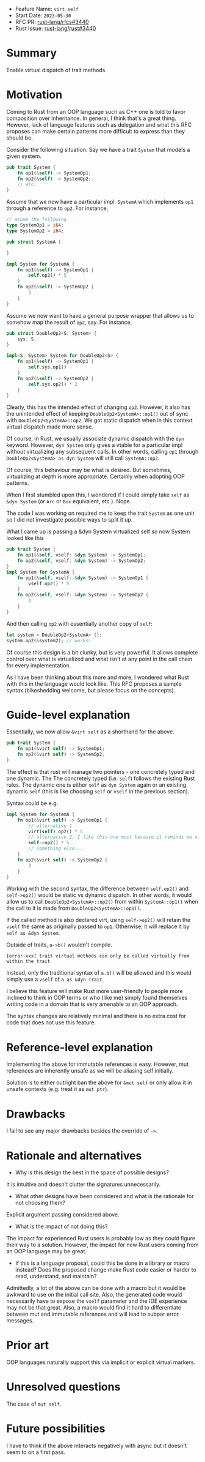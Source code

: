 - Feature Name: `virt_self`
- Start Date: `2023-05-30`
- RFC PR: [rust-lang/rfcs#3440](https://github.com/rust-lang/rfcs/pull/3440)
- Rust Issue: [rust-lang/rust#3440](https://github.com/rust-lang/rust/issues/3440)

# Summary
[summary]: #summary

Enable virtual dispatch of trait methods.

# Motivation
[motivation]: #motivation

Coming to Rust from an OOP language such as C++ one is told to favor composition over inheritance. In general, I think that's a great thing. However, lack of language features such as delegation and what this RFC proposes can make certain patterns more difficult to express than they should be.

Consider the following situation. Say we have a trait `System` that models a given system.

```rust
pub trait System {
    fn op1(&self) -> SystemOp1;
    fn op2(&self) -> SystemOp2;
    // etc.
}
```

Assume that we now have a particular impl. `SystemA` which implements `op1` through a reference to `op2`. For instance,

```rust
// asume the following
type SystemOp1 = i64;
type SystemOp2 = i64;

pub struct SystemA {

}

impl System for SystemA {
    fn op1(&self) -> SystemOp1 {
        self.op2() * 5
    }
    fn op2(&self) -> SystemOp2 {
        3
    }
}
```

Assume we now want to have a general purpose wrapper that allows us to somehow map the result of `op2`, say. For instance,

```rust
pub struct DoubleOp2<S: System> {
    sys: S,
}

impl<S: System> System for DoubleOp2<S> {
    fn op1(&self) -> SystemOp1 {
        self.sys.op1()
    }
    fn op2(&self) -> SystemOp2 {
        self.sys.op2() * 2
    }
}
```

Clearly, this has the intended effect of changing `op2`. However, it also has the unintended effect of keeping `DoubleOp2<SystemA>::op1()` out of sync with `DoubleOp2<SystemA>::op2`. We got static dispatch when in this context virtual dispatch made more sense.

Of course, in Rust, we usually associate dynamic dispatch with the `dyn` keyword. However, `dyn System` only gives a vtable for a particular impl without virtualizing any subsequent calls. In other words, calling `op1` through `DoubleOp2<SystemA> as dyn System` will still call `SystemA::op2`.

Of course, this behaviour may be what is desired. But sometimes, virtualizing at depth is more appropriate. Certainly when adopting OOP patterns.

When I first stumbled upon this, I wondered if I could simply take `self` as `&dyn System` (or `Arc` or `Box` equivalent, etc.). Nope.

The code I was working on required me to keep the trait `System` as one unit so I did not investigate possible ways to split it up.

What I came up is passing a &dyn System virtualized self so now System looked like this

```rust
pub trait System {
    fn op1(&self, vself: &dyn System) -> SystemOp1;
    fn op2(&self, vself: &dyn System) -> SystemOp2;
}
impl System for SystemA {
    fn op1(&self, vself: &dyn System) -> SystemOp1 {
        vself.op2() * 5
    }
    fn op2(&self, vself: &dyn System) -> SystemOp2 {
        3
    }
}
```

And then calling `op2` with essentially another copy of `self`:
```rust
let system = DoubleOp2<SystemA> {};
system.op2(&system2); // works!
```

Of course this design is a bit clunky, but is very powerful. It allows complete control over what is virtualized and what isn't at any point in the call chain for every implementation.

As I have been thinking about this more and more, I wondered what Rust with this in the language would look like. This RFC proposes a sample syntax (bikeshedding welcome, but please focus on the concepts).

# Guide-level explanation
[guide-level-explanation]: #guide-level-explanation

Essentially, we now allow `&virt self` as a shorthand for the above.

```rust
pub trait System {
    fn op1(&virt self) -> SystemOp1;
    fn op2(&virt self) -> SystemOp2;
}
```

The effect is that rust will manage two pointers - one concretely typed and one dynamic. The The concretely typed (i.e. `self`) follows the existing Rust rules. The dynamic one is either `self` as `dyn System` again or an existing dynamic `self` (this is like choosing `self` or `vself` in the previous section).

Syntax could be e.g.
```rust
impl System for SystemA {
    fn op1(&virt self) -> SystemOp1 {
        // alternative 1
        virt(self).op2() * 5
        // alternative 2, I like this one most because it reminds me of C
        self->op2() * 5
        // something else...
    }
    fn op2(&virt self) -> SystemOp2 {
        3
    }
}
```

Working with the second syntax, the difference between `self.op2()` and `self->op2()` would be static vs dynamic dispatch. In other words, it would allow us to call `DoubleOp2<SystemA>::op2()` from within `SystemA::op1()` when the call to it is made from `DoubleOp2<SystemA>::op1()`.

If the called method is also declared virt, using `self->op2()` will retain the `vself` the same as originally passed to `op1`. Otherwise, it will replace it by `self as &dyn System`.

Outside of traits, `a->b()` wouldn't compile. 

```[error-xxx] trait virtual methods can only be called virtually from within the trait```

Instead, only the traditional syntax of `a.b()` will be allowed and this would simply use a `vself` of `a as &dyn Trait`.

I believe this feature will make Rust more user-friendly to people more inclined to think in OOP terms or who (like me) simply found themselves writing code in a domain that is very amenable to an OOP approach.

The syntax changes are relatively minimal and there is no extra cost for code that does not use this feature.

# Reference-level explanation
[reference-level-explanation]: #reference-level-explanation

Implementing the above for immutable references is easy. However, mut references are inherently unsafe as we will be aliasing self initially.

Solution is to either outright ban the above  for `&mut self` or only allow it in unsafe contexts (e.g. treat it as `mut ptr`).

# Drawbacks
[drawbacks]: #drawbacks

I fail to see any major drawbacks besides the override of `->`.

# Rationale and alternatives
[rationale-and-alternatives]: #rationale-and-alternatives

- Why is this design the best in the space of possible designs?

It is intuitive and doesn't clutter the signatures unnecessarily.

- What other designs have been considered and what is the rationale for not choosing them?

Explicit argument passing considered above.

- What is the impact of not doing this?

The impact for experienced Rust users is probably low as they could figure their way to a solution. However, the impact for new Rust users coming from an OOP language may be great.

- If this is a language proposal, could this be done in a library or macro instead? Does the proposed change make Rust code easier or harder to read, understand, and maintain?

Admittedly, a lot of the above can be done with a macro but it would be awkward to use on the initial call site. Also, the generated code would necessarily have to expose the `vself` parameter and the IDE experience may not be that great. Also, a macro would find it hard to differentiate between mut and immutable references and will lead to subpar error messages.

# Prior art
[prior-art]: #prior-art

OOP languages naturally support this via implicit or explicit virtual markers.

# Unresolved questions
[unresolved-questions]: #unresolved-questions

The case of `mut self`.

# Future possibilities
[future-possibilities]: #future-possibilities

I have to think if the above interacts negatively with async but it doesn't seem to on a first pass.